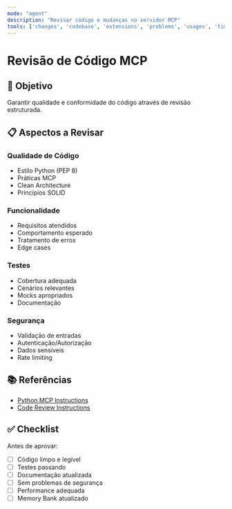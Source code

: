 ```yaml
---
mode: "agent"
description: "Revisar código e mudanças no servidor MCP"
tools: ['changes', 'codebase', 'extensions', 'problems', 'usages', 'time', 'get_current_time', 'sequentialthinking', 'filesystem', 'directory_tree', 'read_file', 'read_multiple_files', 'search_files', 'memory', 'github', 'create_issue', 'get_issue', 'list_issues', 'search_issues', 'update_issue', 'metamcp', 'intruder', 'chroma', 'websearch']
---
```


# Revisão de Código MCP

## 🎯 Objetivo
Garantir qualidade e conformidade do código através de revisão estruturada.

## 📋 Aspectos a Revisar

### Qualidade de Código
- Estilo Python (PEP 8)
- Práticas MCP
- Clean Architecture
- Princípios SOLID

### Funcionalidade
- Requisitos atendidos
- Comportamento esperado
- Tratamento de erros
- Edge cases

### Testes
- Cobertura adequada
- Cenários relevantes
- Mocks apropriados
- Documentação

### Segurança
- Validação de entradas
- Autenticação/Autorização
- Dados sensíveis
- Rate limiting

## 📚 Referências
- [Python MCP Instructions](../instructions/python-mcp.instructions.md)
- [Code Review Instructions](../instructions/code-review.instructions.md)

## ✅ Checklist

Antes de aprovar:
- [ ] Código limpo e legível
- [ ] Testes passando
- [ ] Documentação atualizada
- [ ] Sem problemas de segurança
- [ ] Performance adequada
- [ ] Memory Bank atualizado
